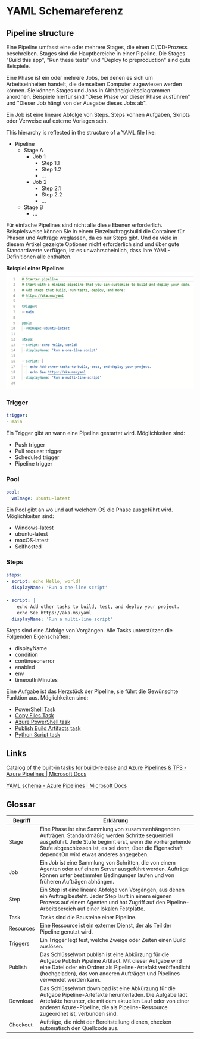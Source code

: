 # YAML Schemareferenz

## Pipeline structure

Eine Pipeline umfasst eine oder mehrere Stages, die einen CI/CD-Prozess beschreiben. Stages sind die Hauptbereiche in einer Pipeline. Die Stages "Build this app", "Run these tests" und "Deploy to preproduction" sind gute Beispiele.

Eine Phase ist ein oder mehrere Jobs, bei denen es sich um Arbeitseinheiten handelt, die demselben Computer zugewiesen werden können. Sie können Stages und Jobs in Abhängigkeitsdiagrammen anordnen. Beispiele hierfür sind "Diese Phase vor dieser Phase ausführen" und "Dieser Job hängt von der Ausgabe dieses Jobs ab".

Ein Job ist eine lineare Abfolge von Steps. Steps können Aufgaben, Skripts oder Verweise auf externe Vorlagen sein.

This hierarchy is reflected in the structure of a YAML file like:

- Pipeline
    - Stage A
        - Job 1
            - Step 1.1
            - Step 1.2
            - ...
        - Job 2
            - Step 2.1
            - Step 2.2
            - ...
    - Stage B
        - ...

Für einfache Pipelines sind nicht alle diese Ebenen erforderlich. Beispielsweise können Sie in einem Einzelauftragsbuild die Container für Phasen und Aufträge weglassen, da es nur Steps gibt. Und da viele in diesem Artikel gezeigte Optionen nicht erforderlich sind und über gute Standardwerte verfügen, ist es unwahrscheinlich, dass Ihre YAML-Definitionen alle enthalten.

**Beispiel einer Pipeline:** 
![Azure DevOps](Bild11.png)



### Trigger
```yaml
trigger: 
- main
```

Ein Trigger gibt an wann eine Pipeline gestartet wird. 
Möglichkeiten sind:
- Push trigger
- Pull request trigger
- Scheduled trigger
- Pipeline trigger

###  Pool
```yaml
pool:
  vmImage: ubuntu-latest
```

Ein Pool gibt an wo und auf welchem OS die Phase ausgeführt wird. Möglichkeiten sind: 
- Windows-latest
- ubuntu-latest
- macOS-latest
- Selfhosted

### Steps

```yaml
steps:
- script: echo Hello, world!
  displayName: 'Run a one-line script'

- script: |
    echo Add other tasks to build, test, and deploy your project.
    echo See https://aka.ms/yaml
  displayName: 'Run a multi-line script'

```

Steps sind eine Abfolge von Vorgängen. 
Alle Tasks unterstützen die Folgenden Eigenschaften:   
- displayName  
- condition  
- continueonerror  
- enabled  
- env  
- timeoutInMinutes  

Eine Aufgabe ist das Herzstück der Pipeline, sie führt die Gewünschte Funktion aus.
Möglichkeiten sind:  
- [PowerShell Task](https://docs.microsoft.com/en-us/azure/devops/pipelines/tasks/utility/powershell?view=azure-devops)  
- [Copy Files Task](https://docs.microsoft.com/en-us/azure/devops/pipelines/tasks/utility/copy-files?view=azure-devops&tabs=yaml)  
- [Azure PowerShell task](https://docs.microsoft.com/en-us/azure/devops/pipelines/tasks/deploy/azure-powershell?view=azure-devops)  
- [Publish Build Artifacts task](https://docs.microsoft.com/en-us/azure/devops/pipelines/artifacts/pipeline-artifacts?view=azure-devops&tabs=yaml)  
- [Python Script task](https://docs.microsoft.com/en-us/azure/devops/pipelines/tasks/utility/python-script?view=azure-devops)  


## Links
[Catalog of the built-in tasks for build-release and Azure Pipelines & TFS - Azure Pipelines | Microsoft Docs
](https://docs.microsoft.com/en-us/azure/devops/pipelines/tasks/?view=azure-devops)

[YAML schema - Azure Pipelines | Microsoft Docs
](https://docs.microsoft.com/en-us/azure/devops/pipelines/yaml-schema?view=azure-devops&tabs=schema%2Cparameter-schema) 

## Glossar

Begriff | Erklärung 
--- |---
Stage | Eine Phase ist eine Sammlung von zusammenhängenden Aufträgen. Standardmäßig werden Schritte sequentiell ausgeführt. Jede Stufe beginnt erst, wenn die vorhergehende Stufe abgeschlossen ist, es sei denn, über die Eigenschaft dependsOn wird etwas anderes angegeben.
Job | Ein Job ist eine Sammlung von Schritten, die von einem Agenten oder auf einem Server ausgeführt werden. Aufträge können unter bestimmten Bedingungen laufen und von früheren Aufträgen abhängen.
Step | Ein Step ist eine lineare Abfolge von Vorgängen, aus denen ein Auftrag besteht. Jeder Step läuft in einem eigenen Prozess auf einem Agenten und hat Zugriff auf den Pipeline-Arbeitsbereich auf einer lokalen Festplatte.
Task | Tasks sind die Bausteine einer Pipeline.
Resources | Eine Ressource ist ein externer Dienst, der als Teil der Pipeline genutzt wird.
Triggers | Ein Trigger legt fest, welche Zweige oder Zeiten einen Build  auslösen.
Publish | Das Schlüsselwort publish ist eine Abkürzung für die Aufgabe Publish Pipeline Artifact. Mit dieser Aufgabe wird eine Datei oder ein Ordner als Pipeline-Artefakt veröffentlicht (hochgeladen), das von anderen Aufträgen und Pipelines verwendet werden kann.
Download | Das Schlüsselwort download ist eine Abkürzung für die Aufgabe Pipeline-Artefakte herunterladen. Die Aufgabe lädt Artefakte herunter, die mit dem aktuellen Lauf oder von einer anderen Azure-Pipeline, die als Pipeline-Ressource zugeordnet ist, verbunden sind.
Checkout | Aufträge, die nicht der Bereitstellung dienen, checken automatisch den Quellcode aus. 

